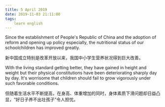 ```yaml
---
title: 5 April 2019
date: 2019-11-03 21:11:00
tags:
    learn english
---
```

Since the establishment of People's Republic of China and the adoption of
reform and opening up policy especially, the nutritional status of our schoolchildren
has improved greatly. 

新中国成立特别是改革开放以来，我国中小学生营养状况得到巨大改善。

With the living standard getting better, they have gained in
height and weight but their physical constitutions have been deteriorating
sharply day by day. It's worrisome that children should fail to grow vigorously under
such favorable conditions. 

但随着生活水平不断提高，在身高、体重增加的同时，身体素质下滑问题却日益凸显，“好日子养不出壮孩子”令人担忧。